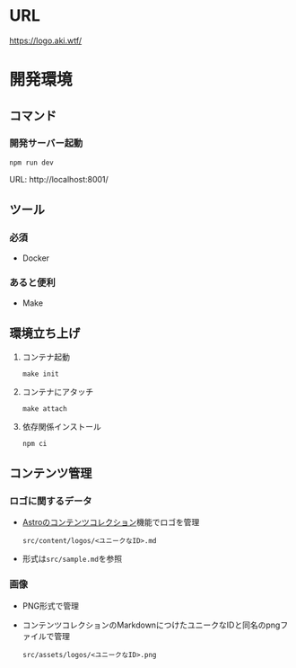 # URL

https://logo.aki.wtf/

# 開発環境

## コマンド

### 開発サーバー起動

`npm run dev`

URL: http://localhost:8001/

## ツール

### 必須

-   Docker

### あると便利

-   Make

## 環境立ち上げ

1. コンテナ起動

    `make init`

2. コンテナにアタッチ

    `make attach`

3. 依存関係インストール

    `npm ci`

## コンテンツ管理

### ロゴに関するデータ

-   [Astroのコンテンツコレクション](https://docs.astro.build/ja/guides/markdown-content/#コンテンツコレクション)機能でロゴを管理

    `src/content/logos/<ユニークなID>.md`

-   形式は`src/sample.md`を参照

### 画像

-   PNG形式で管理
-   コンテンツコレクションのMarkdownにつけたユニークなIDと同名のpngファイルで管理

    `src/assets/logos/<ユニークなID>.png`
